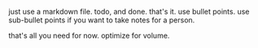just use a markdown file.
todo, and done. that's it.
use bullet points.
use sub-bullet points if you want to take notes for a person.

that's all you need for now. optimize for volume.